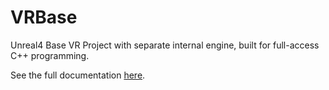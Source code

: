 # VRBase
Unreal4 Base VR Project with separate internal engine, built for full-access C++ programming.

See the full documentation [here](Source/VRBase/README.md).